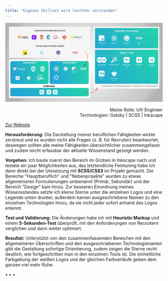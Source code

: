 ```yaml
---
title: "Eigenes Skillset wird leichter verstanden"
---
```


![Vereinsseite der Tagesmütter](../images/SkillsRework.jpg)

<p style="font-size: var(--fs-small-text);text-align: right;">Meine Rolle: UX-Engineer<br/>Technologien: Gatsby | SCSS | Inkscape</p>

[Zur Website](https://sascha-nabrotzky.github.io/skills)

**Herausforderung:** Die Darstellung meiner beruflichen Fähigkeiten wirkte zerstreut und es wurden nicht alle Fragen (z. B. für Recruiter) beantwortet, deswegen sollten alle meine Fähigkeiten übersichtlicher zusammengefasst und zudem leicht erfassbar der aktuelle Wissenstand gezeigt werden.

**Vorgehen:** Ich baute zuerst den Bereich im Groben in Inkscape nach und testete ein paar Möglichkeiten aus, das letztendliche Feintuning habe ich dann direkt bei der Umsetzung mit **SCSS/CSS3** im Projekt gemacht. Die Bereiche "Hauptberuflich" und "Nebenprojekte" wurden zu etwas allgemeineren Formulierungen umbenannt (Primär, Sekundär) und der Bereich "Design" kam hinzu. Zur besseren Einordnung meines Wissensstandes setzte ich kleine Sterne unter die einzelnen Logos und eine Legende unten drunter, außerdem kamen ausgeschriebene Namen zu den einzelnen Technologien hinzu, da sie nicht jeder sofort anhand des Logos erkennt.

**Test und Validierung:** Die Änderungen habe ich mit **Heuristic Markup** und einem **5-Sekunden-Test** überprüft, mit den Anforderungen von Recruitern verglichen und dann weiter optimiert.

**Resultat:** Unterstützt von den zusammenfassenden Bereichen mit den allgemeineren Überschriften und den ausgeschriebenen Technologienamen gibt die Gestaltung sofortige Orientierung, zudem zeigen die Sterne recht deutlich, wie fortgeschritten man in den einzelnen Tools ist. Die einheitliche Farbgebung der weißen Logos und der gleichen Farbverläufe geben dem ganzen viel mehr Ruhe.

<p>&bull; &bull; &bull;</p>
